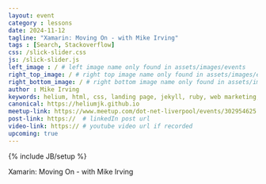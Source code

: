 ```yaml
---
layout: event
category : lessons
date: 2024-11-12
tagline: "Xamarin: Moving On - with Mike Irving"
tags : [Search, Stackoverflow]
css: /slick-slider.css
js: /slick-slider.js
left_image : / # left image name only found in assets/images/events
right_top_image: / # right top image name only found in assets/images/events
right_bottom_image: / # right bottom image name only found in assets/images/events
author : Mike Irving
keywords: helium, html, css, landing page, jekyll, ruby, web marketing, advertising
canonical: https://heliumjk.github.io
meetup-link: https://www.meetup.com/dot-net-liverpool/events/302954625
post-link: https://  # linkedIn post url
video-link: https:// # youtube video url if recorded
upcoming: true
---
```

{% include JB/setup %}


Xamarin: Moving On - with Mike Irving